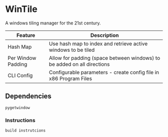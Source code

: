 # WinTile
A windows tiling manager for the 21st century.

|Feature|Description|
|-------|--------|
|Hash Map|Use hash map to index and retrieve active windows to be tiled|
|Per Window Padding|Allow for padding (space between windows) to be added on all directions|
|CLI Config|Configurable parameters - create config file in x86 Program Files|

## Dependencies 
``pygetwindow``

### Instructions
``build instrutcions``
